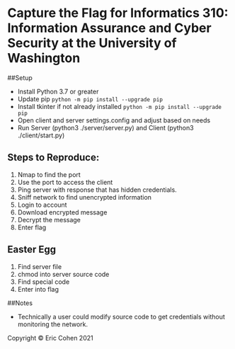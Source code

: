 # Capture the Flag for Informatics 310: Information Assurance and Cyber Security at the University of Washington

##Setup
+ Install Python 3.7 or greater
+ Update pip `python -m pip install --upgrade pip`
+ Install tkinter if not already installed `python -m pip install --upgrade pip`
+ Open client and server settings.config and adjust based on needs
+ Run Server (python3 ./server/server.py) and Client (python3 ./client/start.py)

## Steps to Reproduce:
1. Nmap to find the port
2. Use the port to access the client
3. Ping server with response that has hidden credentials.
3. Sniff network to find unencrypted information
4. Login to account
5. Download encrypted message
6. Decrypt the message
7. Enter flag

## Easter Egg
1. Find server file
2. chmod into server source code
3. Find special code
4. Enter into flag

##Notes
* Technically a user could modify source code to get credentials without monitoring the network.

Copyright © Eric Cohen 2021
